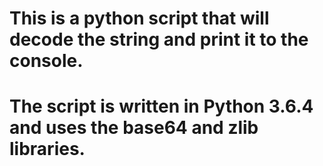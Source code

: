 # This is a python script that will decode the string and print it to the console.
# The script is written in Python 3.6.4 and uses the base64 and zlib libraries.
